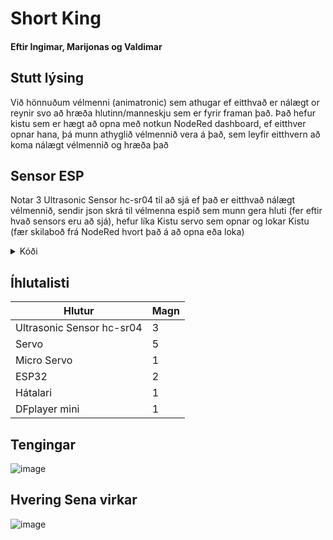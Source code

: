 # Short King
#### Eftir Ingimar, Marijonas og Valdimar  

## Stutt lýsing
Við hönnuðum vélmenni (animatronic) sem athugar ef eitthvað er nálægt or reynir svo að hræða hlutinn/manneskju sem er fyrir framan það. Það hefur kistu sem er hægt að opna með notkun NodeRed dashboard, ef eitthver opnar hana, þá munn athyglið vélmennið vera á það, sem leyfir eitthvern að koma nálægt vélmennið og hræða það

## Sensor ESP  
Notar 3 Ultrasonic Sensor hc-sr04 til að sjá ef það er eitthvað nálægt vélmennið, sendir json skrá til vélmenna espið sem munn gera hluti (fer eftir hvað sensors eru að sjá), hefur líka Kistu servo sem opnar og lokar Kistu (fær skilaboð frá NodeRed hvort það á að opna eða loka)

<details>
<summary>Kóði</summary>

```python
#importar hluti sem kóðinn er að nota  
from hcsr04 import HCSR04  
from time import sleep_ms, sleep  
import json  
from binascii import hexlify  
from umqtt.simple import MQTTClient  
from machine import unique_id, Pin  
from servo import Servo  

#---------------------------------VARIABLES--------------------------  
#pinnar fyrir sensors  
sensor_mid = HCSR04(trigger_pin=17, echo_pin=18, echo_timeout_us=10000)  
sensor_left = HCSR04(trigger_pin=36, echo_pin=35, echo_timeout_us=10000)  
sensor_right = HCSR04(trigger_pin=15, echo_pin=16, echo_timeout_us=10000)  

#breytta sem munn segja hinn esp ef það sér eitthvað  
in_vision = False  

#segir hvort vélmennið á að hræða eitthvað  
scare = False  

#kista breytta sem fær upplýsingar frá NodeRed  
kista = False  

#þegar kista er kveikt þá á hún að lokast og opnast í smá tíma  
kista_stada = False  
min_kista = 0  
max_kista = 100  

#pin á kista  
servo_pin = Pin(10)  
kista_servo = Servo(servo_pin)  

#----------------------------------MQTT KODI OG NET--------------------------------------

WIFI_SSID = "TskoliVESM"
WIFI_LYKILORD = "Fallegurhestur"

def do_connect():
    import network
    wlan = network.WLAN(network.STA_IF)
    wlan.active(True)
    if not wlan.isconnected():
        print('connecting to network...')
        wlan.connect(WIFI_SSID, WIFI_LYKILORD)
        while not wlan.isconnected():
            pass
    print('network config:', wlan.ifconfig())
    
do_connect()

#fall til að kíka ef esp fékk skilaboð frá NodeRed, eina sem það fær er kista
def fekk_skilabod(topic, skilabod):
    global kista
    kista = skilabod.decode()

#allt tengd MQTT
MQTT_BROKER = "broker.emqx.io"
CLIENT_ID = hexlify(unique_id())
TOPIC = b"SensorESP"

def mqtt_connect():
    global mqtt_client
    mqtt_client = MQTTClient(CLIENT_ID, MQTT_BROKER, keepalive=60)
    try:
        mqtt_client.connect()
        mqtt_client.set_callback(fekk_skilabod)
        mqtt_client.subscribe("kista-on")
        print("Connected to MQTT broker.")
    except Exception as e:
        print("Failed to connect to MQTT broker:", e)
        mqtt_client = None

mqtt_connect()

#------------------------------------- FUNCTIONS --------------------------------------

#Double check hversu langt eitthvað er, ef yfir 2m eða undefined, þá er gefið -1 sem er basically undefined
def of_langt(distance):
    if distance <= 0 or distance > 230:
        distance = -1
    return distance

#Fall fyrir allt, kíkir á sensors, breyttir stöðu kistu og fleira
def main(sensor_left, sensor_mid, sensor_right):
    #breyttur
    global in_vision, scare, kista_stada
    #breyttur sem munn ég nota seinna
    scared = False
    which_sensor = ""
    #Kíkir á hvað er í gangi með sensors
    distance_mid = of_langt(sensor_mid.distance_cm())
    distance_right = of_langt(sensor_right.distance_cm())
    distance_left = of_langt(sensor_left.distance_cm())  
    #Ef það sér að eitthvað er of nálægt
    if any(0 < dist <= 40 for dist in [distance_left, distance_mid, distance_right]) and not in_vision and not scare:
        scared = True   
    #ef það sér eitthvað
    if any(0 < dist <= 100 for dist in [distance_left, distance_mid, distance_right]) and not scared:
        in_vision = True
    #annars er ekkert sem vélmenni sér
    else:
        in_vision = False
    #Ef það sér og eitthvað kemur of nálægt
    if any(0 < dist <= 40 for dist in [distance_left, distance_mid, distance_right]) and in_vision:
        scare = True
    #annars er enginn nóg nálægt til að hræða
    else:
        scare = False
    #setjir in í string hvað sensor er að sjá
    if 0 < distance_left <= 100:
        which_sensor += "L"
    if 0 < distance_mid <= 100:
        which_sensor += "M"
    if 0 < distance_right <= 100:
        which_sensor += "R"
    #kíkir ef kistan á að opnast
    if kista == 'true':
        #hvort kista á að opnast eða lokast
        kista_stada = not kista_stada
        #opnar kistuna
        if kista_stada:
            for i in range(min_kista, max_kista):
                kista_servo.write_angle(i)
                sleep(0.003)       
        #lokar kistuna
        else:
            for i in range(max_kista, min_kista, -1):
                kista_servo.write_angle(i)
                sleep(0.003)
    #annars er hún lokuð
    else:
        kista_servo.write_angle(min_kista) 
    #skilur til baka í dict það sem vélmenni á að sér og hvað á að gera
    return {"sensor": which_sensor,
            "scared": scared,
            "scare": scare,
            "in_vision": in_vision,
            "kista": kista}

#fall til að senda skilaboð
def senda_mqtt_skilabod(mqtt_client_inn, topic, skilabod):
    mqtt_client_inn.publish(topic, skilabod)
    
#loop til að esp virkar endalaust      
while True:
    #skilaboð sem esp munn senda til hitt
    message = {}
    
    #kíkir á skilaboð
    if mqtt_client:
    
    
    #notar fall til að senda json skrá til hitt espið
    message = main(sensor_left, sensor_mid, sensor_right)
    senda_mqtt_skilabod(mqtt_client, TOPIC, json.dumps(message).encode())
    sleep_ms(100)  
```
</details>   

## Íhlutalisti
| Hlutur   | Magn    |
| -------- | ------- |
| Ultrasonic Sensor hc-sr04  | 3   |
| Servo | 5     |
| Micro Servo | 1     |
| ESP32    |  2   |
| Hátalari    |  1   |
| DFplayer mini    |  1  |

## Tengingar  
![image](https://github.com/user-attachments/assets/2dc23e35-67e7-4503-8b82-5891b37d700f)  

## Hvering Sena virkar
![image](https://github.com/user-attachments/assets/5e8c1014-a220-40a2-a771-d5833bd878ba)


